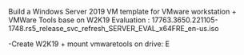 Build a Windows Server 2019 VM template for VMware workstation + VMWare Tools
base on W2K19 Evaluation : 17763.3650.221105-1748.rs5_release_svc_refresh_SERVER_EVAL_x64FRE_en-us.iso

-Create W2K19 + mount vmwaretools on drive: E


